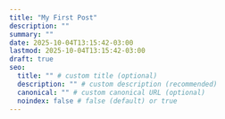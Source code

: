 ```yaml
---
title: "My First Post"
description: ""
summary: ""
date: 2025-10-04T13:15:42-03:00
lastmod: 2025-10-04T13:15:42-03:00
draft: true
seo:
  title: "" # custom title (optional)
  description: "" # custom description (recommended)
  canonical: "" # custom canonical URL (optional)
  noindex: false # false (default) or true
---
```

